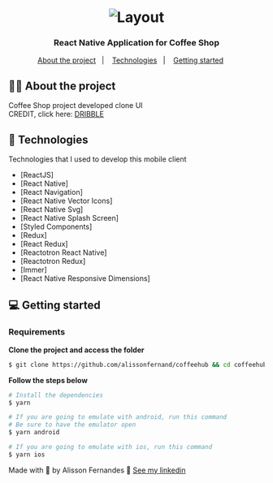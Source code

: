 <h1 align="center">
  <img alt="Layout" src="https://res.cloudinary.com/dbdv7jazw/image/upload/v1616852962/coffeehub_yg8okd.gif">
</h1>

<h3 align="center">  
  React Native Application for Coffee Shop
</h3>

<p align="center">
  <a href="#%EF%B8%8F-about-the-project">About the project</a>&nbsp;&nbsp;&nbsp;|&nbsp;&nbsp;&nbsp;
  <a href="#-technologies">Technologies</a>&nbsp;&nbsp;&nbsp;|&nbsp;&nbsp;&nbsp;
  <a href="#-getting-started">Getting started</a>&nbsp;&nbsp;&nbsp;&nbsp;&nbsp;&nbsp;
</p>

## 🧒🏽 About the project

Coffee Shop project developed clone UI</br>
CREDIT, click here:  [DRIBBLE](https://dribbble.com/shots/11469739-Daily-UI-Challenge-065-100-Coffee-Shop-App-Freebie)</br>

## 🚀 Technologies

Technologies that I used to develop this mobile client
- [ReactJS]
- [React Native]
- [React Navigation]
- [React Native Vector Icons]
- [React Native Svg]
- [React Native Splash Screen]
- [Styled Components]
- [Redux]
- [React Redux]
- [Reactotron React Native]
- [Reactotron Redux]
- [Immer]
- [React Native Responsive Dimensions]

## 💻 Getting started

### Requirements
**Clone the project and access the folder**

```bash
$ git clone https://github.com/alissonfernand/coffeehub && cd coffeehub
```

**Follow the steps below**

```bash
# Install the dependencies
$ yarn

# If you are going to emulate with android, run this command
# Be sure to have the emulator open
$ yarn android

# If you are going to emulate with ios, run this command
$ yarn ios
```

Made with 💜 by Alisson Fernandes 👋 [See my linkedin](https://www.linkedin.com/in/alisson-fernandes-417bb0137/)